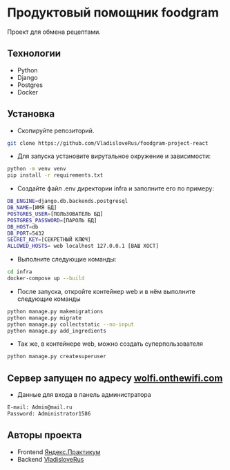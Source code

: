 #  Продуктовый помощник foodgram

Проект для обмена рецептами. 

## Технологии
- Python
- Django
- Postgres
- Docker

## Установка

- Скопируйте репозиторий.
```sh
git clone https://github.com/VladisloveRus/foodgram-project-react
```
- Для запуска установите вирутальное окружение и зависимости:
```sh
python -m venv venv
pip install -r requirements.txt 
```
- Создайте файл .env директории infra и заполните его по примеру:
```sh
DB_ENGINE=django.db.backends.postgresql
DB_NAME=[ИМЯ БД]
POSTGRES_USER=[ПОЛЬЗОВАТЕЛЬ БД]
POSTGRES_PASSWORD=[ПАРОЛЬ БД]
DB_HOST=db
DB_PORT=5432
SECRET_KEY=[СЕКРЕТНЫЙ КЛЮЧ]
ALLOWED_HOSTS= web localhost 127.0.0.1 [ВАШ ХОСТ]
```
- Выполните следующие команды:
```sh
cd infra
docker-compose up --build
```
- После запуска, откройте контейнер web и в нём выполните следующие команды
```sh
python manage.py makemigrations
python manage.py migrate
python manage.py collectstatic --no-input
python manage.py add_ingredients
```
- Так же, в контейнере web, можно создать суперпользователя
```sh
python manage.py createsuperuser
```

## Сервер запущен по адресу [wolfi.onthewifi.com](http://wolfi.onthewifi.com/ "wolfi.onthewifi.com")
- Данные для входа в панель администратора
```sh
E-mail: Admin@mail.ru
Password: Administrator1586
```

## Авторы проекта
- Frontend [Яндекс.Практикум](https://practicum.yandex.ru/ "Яндекс.Практикум")
- Backend [VladisloveRus](https://github.com/VladisloveRus/ "Владислав Черепанов")
